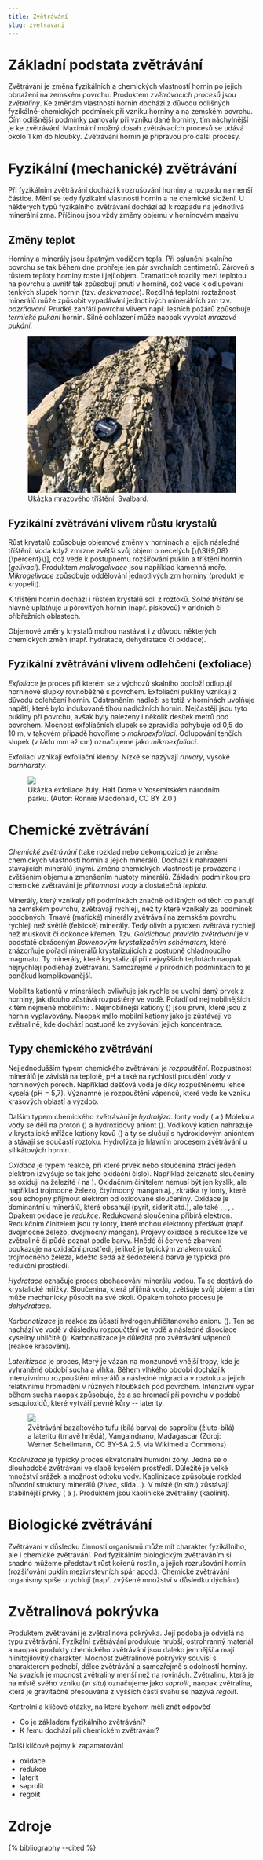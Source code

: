 ```yaml
---
title: Zvětrávání
slug: zvetravani
---
```



# Základní podstata zvětrávání

Zvětrávání je změna fyzikálních a chemických vlastností hornin po jejich obnažení na zemském povrchu. Produktem *zvětrávacích procesů* jsou *zvětraliny*. Ke změnám vlastností hornin dochází z důvodu odlišných fyzikálně-chemických podmínek při vzniku horniny a na zemském povrchu. Čím odlišnější podmínky panovaly při vzniku dané horniny, tím náchylnější je ke zvětrávání. Maximální možný dosah zvětrávacích procesů se udává okolo 1 km do hloubky. Zvětrávání hornin je přípravou pro další procesy.

# Fyzikální (mechanické) zvětrávání

Při fyzikálním zvětrávání dochází k rozrušování horniny a rozpadu na menší částice. Mění se tedy fyzikální vlastnosti hornin a ne chemické složení. U některých typů fyzikálního zvětrávání dochází až k rozpadu na jednotlivá minerální zrna. Příčinou jsou vždy změny objemu v horninovém masivu

## Změny teplot

Horniny a minerály jsou špatným vodičem tepla. Při oslunění skalního povrchu se tak během dne prohřeje jen pár svrchních centimetrů. Zároveň s růstem teploty horniny roste i její objem. Dramatické rozdíly mezi teplotou na povrchu a uvnitř tak způsobují pnutí v hornině, což vede k odlupování tenkých slupek hornin (tzv. *deskvamace*). Rozdílná teplotní roztažnost minerálů může způsobit vypadávání jednotlivých minerálních zrn tzv. *odzrňování*. Prudké zahřátí povrchu vlivem např. lesních požárů způsobuje *termické pukání* hornin. Silné ochlazení může naopak vyvolat *mrazové pukání*.

<figure id="fig:mrazove">
<img src="/assets/obrazky/zvetravani/mrazove.jpg"/>
<figcaption>Ukázka mrazového tříštění, Svalbard.</figcaption>
</figure>

## Fyzikální zvětrávání vlivem růstu krystalů

Růst krystalů způsobuje objemové změny v horninách a jejich následné tříštění. Voda když zmrzne zvětší svůj objem o necelých [\\(\\SI{9,08}{\\percent}\\)], což vede k postupnému rozšiřování puklin a tříštění hornin (*gelivaci*). Produktem *makrogelivace* jsou například kamenná moře. *Mikrogelivace* způsobuje oddělování jednotlivých zrn horniny (produkt je kryopelit).

K tříštění hornin dochází i růstem krystalů soli z roztoků. *Solné tříštění* se hlavně uplatňuje u pórovitých hornin (např. pískovců) v aridních či příbřežních oblastech.

Objemové změny krystalů mohou nastávat i z důvodu některých chemických změn (např. hydratace, dehydratace či oxidace).

## Fyzikální zvětrávání vlivem odlehčení (exfoliace)

*Exfoliace* je proces při kterém se z výchozů skalního podloží odlupují horninové slupky rovnoběžné s povrchem. Exfoliační pukliny vznikají z důvodu odlehčení hornin. Odstraněním nadloží se totiž v horninách uvolňuje napětí, které bylo indukované tíhou nadložních hornin. Nejčastěji jsou tyto pukliny při povrchu, avšak byly nalezeny i několik desítek metrů pod povrchem. Mocnost exfoliačních slupek se zpravidla pohybuje od 0,5 do 10 m, v takovém případě hovoříme o *makroexfoliaci*. Odlupování tenčích slupek (v řádu mm až cm) označujeme jako *mikroexfoliaci*.

Exfoliací vznikají exfoliační klenby. Nízké se nazývají *ruwary*, vysoké *bornhardty*.

<figure id="fig:exfoliace">
<img src="obrazky/zvetravani/exfoliace.jpg"/>
<figcaption>Ukázka exfoliace žuly. Half Dome v Yosemitském národním
parku. (Autor: Ronnie Macdonald, CC BY 2.0 )</figcaption>
</figure>

# Chemické zvětrávání

*Chemické zvětrávání* (také rozklad nebo dekompozice) je změna chemických vlastností hornin a jejich minerálů. Dochází k nahrazení stávajících minerálů jinými. Změna chemických vlastností je provázena i zvětšením objemu a zmenšením hustoty minerálů. Základní podmínkou pro chemické zvětrávání je *přítomnost vody* a dostatečná *teplota*.

Minerály, který vznikaly při podmínkách značně odlišných od těch co panují na zemském povrchu, zvětrávají rychleji, než ty které vznikaly za podmínek podobných. Tmavé (mafické) minerály zvětrávají na zemském povrchu rychleji než světlé (felsické) minerály. Tedy olivín a pyroxen zvětrává rychleji než muskovit či dokonce křemen. Tzv. *Goldichovo pravidlo zvětrávání* je v podstatě obráceným *Bowenovým krystalizačním schématem*, které znázorňuje pořadí minerálů krystalizujících z postupně chladnoucího magmatu. Ty minerály, které krystalizují při nejvyšších teplotách naopak nejrychleji podléhají zvětrávání. Samozřejmě v přírodních podmínkách to je poněkud komplikovanější.

Mobilita kationtů v minerálech ovlivňuje jak rychle se uvolní daný prvek z horniny, jak dlouho zůstává rozpuštěný ve vodě. Pořadí od nejmobilnějších k těm nejméně mobilním:      . Nejmobilnější kationy () jsou první, které jsou z hornin vyplavovány. Naopak málo mobilní kationy jako je zůstávají ve zvětralině, kde dochází postupně ke zvyšování jejich koncentrace.

## Typy chemického zvětrávání

Nejjednodušším typem chemického zvětrávání je *rozpouštění*. Rozpustnost minerálů je závislá na teplotě, pH a také na rychlosti proudění vody v horninových pórech. Například dešťová voda je díky rozpuštěnému lehce kyselá (pH = 5,7). Významné je rozpouštění vápenců, které vede ke vzniku krasových oblastí a výzdob.

Dalším typem chemického zvětrávání je *hydrolýza*. Ionty vody ( a ) Molekula vody se dělí na proton () a hydroxidový aniont (). Vodíkový kation nahrazuje v krystalické mřížce kationy kovů () a ty se slučují s hydroxidovým aniontem a stávají se součástí roztoku. Hydrolýza je hlavním procesem zvětrávání u silikátových hornin.

*Oxidace* je typem reakce, při které prvek nebo sloučenina ztrácí jeden elektron (zvyšuje se tak jeho oxidační číslo). Například železnaté sloučeniny se oxidují na železité ( na ). Oxidačním činitelem nemusí být jen kyslík, ale například trojmocné železo, čtyřmocný mangan aj., zkrátka ty ionty, které jsou schopny přijmout elektron od oxidované sloučeniny. Oxidace je dominantní u minerálů, které obsahují (pyrit, siderit atd.), ale také , , , . Opakem oxidace je *redukce*. Redukovaná sloučenina přibírá elektron. Redukčním činitelem jsou ty ionty, které mohou elektrony předávat (např. dvojmocné železo, dvojmocný mangan). Projevy oxidace a redukce lze ve zvětralině či půdě poznat podle barvy. Hnědé či červené zbarvení poukazuje na oxidační prostředí, jelikož je typickým znakem oxidů trojmocného železa, kdežto šedá až šedozelená barva je typická pro redukční prostředí.

*Hydratace* označuje proces obohacování minerálu vodou. Ta se dostává do krystalické mřížky. Sloučenina, která přijímá vodu, zvětšuje svůj objem a tím může mechanicky působit na své okolí. Opakem tohoto procesu je *dehydratace*.

*Karbonatizace* je reakce za účasti hydrogenuhličitanového anionu (). Ten se nachází ve vodě v důsledku rozpoučtění ve vodě a následné disociace kyseliny uhličité (): Karbonatizace je důležitá pro zvětrávání vápenců (reakce krasovění).

*Lateritizace* je proces, který je vázán na monzunové vnější tropy, kde je vyhraněné období sucha a vlhka. Během vlhkého období dochází k intenzivnímu rozpouštění minerálů a následné migraci a v roztoku a jejich relativnímu hromadění v různých hloubkách pod povrchem. Intenzivní výpar během sucha naopak způsobuje, že a se hromadí při povrchu v podobě sesquioxidů, které vytváří pevné kůry -- laterity.

<figure id="fig:laterit">
<img src="obrazky/zvetravani/laterit.jpg" />
<figcaption>Zvětrávání bazaltového tufu (bílá barva) do saprolitu (žluto-bílá) a lateritu (tmavě hnědá), Vangaindrano, Madagascar (Zdroj:
Werner Schellmann, CC BY-SA 2.5, via Wikimedia Commons)
</figcaption>
</figure>

*Kaolinizace* je typický proces ekvatoriální humidní zóny. Jedná se o dlouhodobé zvětrávání ve slabě kyselém prostředí. Důležité je velké množství srážek a možnost odtoku vody. Kaolinizace způsobuje rozklad původní struktury minerálů (živec, slída\...). V místě (*in situ*) zůstávají stabilnější prvky ( a ). Produktem jsou kaolinické zvětraliny
(kaolinit).

# Biologické zvětrávání

Zvětrávání v důsledku činnosti organismů může mít charakter fyzikálního, ale i chemické zvětrávání. Pod fyzikálním biologickým zvětráváním si snadno můžeme představit růst kořenů rostlin, a jejich rozrušování hornin (rozšiřování puklin mezivrstevních spár apod.). Chemické zvětrávání organismy spíše urychlují (např. zvýšené množství v důsledku dýchání).

# Zvětralinová pokrývka

Produktem zvětrávání je zvětralinová pokrývka. Její podoba je odvislá na typu zvětrávání. Fyzikální zvětrávání produkuje hrubší, ostrohranný
materiál a naopak produkty chemického zvětrávání jsou daleko jemnější a mají hlinitojílovitý charakter. Mocnost zvětralinové pokrývky souvisí s charakterem podnebí, délce zvětrávání a samozřejmě s odolností horniny. Na svazích je mocnost zvětraliny menší než na rovinách. Zvětralinu, která je na místě svého vzniku (*in situ*) označujeme jako *saprolit*, naopak zvětralina, která je gravitačně přesouvána z vyšších částí svahu se nazývá *regolit*.


Kontrolní a klíčové otázky, na které bychom měli znát odpověď

-   Co je základem fyzikálního zvětrávání?
-   K řemu dochází při chemickém zvětrávání?

Další klíčové pojmy k zapamatování
- oxidace
- redukce
- laterit
- saprolit
- regolit

# Zdroje 
{% bibliography --cited %}